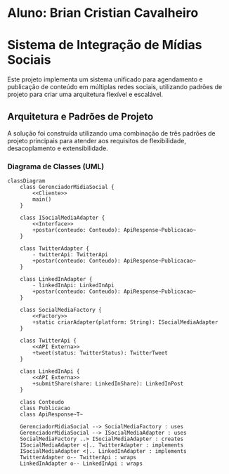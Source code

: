 
# Aluno: Brian Cristian Cavalheiro 

# Sistema de Integração de Mídias Sociais

Este projeto implementa um sistema unificado para agendamento e publicação de conteúdo em múltiplas redes sociais, utilizando padrões de projeto para criar uma arquitetura flexível e escalável.

## Arquitetura e Padrões de Projeto

A solução foi construída utilizando uma combinação de três padrões de projeto principais para atender aos requisitos de flexibilidade, desacoplamento e extensibilidade.


### Diagrama de Classes (UML)

```mermaid
classDiagram
    class GerenciadorMidiaSocial {
        <<Cliente>>
        main()
    }

    class ISocialMediaAdapter {
        <<Interface>>
        +postar(conteudo: Conteudo): ApiResponse~Publicacao~
    }

    class TwitterAdapter {
        - twitterApi: TwitterApi
        +postar(conteudo: Conteudo): ApiResponse~Publicacao~
    }

    class LinkedInAdapter {
        - linkedInApi: LinkedInApi
        +postar(conteudo: Conteudo): ApiResponse~Publicacao~
    }

    class SocialMediaFactory {
        <<Factory>>
        +static criarAdapter(platform: String): ISocialMediaAdapter
    }

    class TwitterApi {
        <<API Externa>>
        +tweet(status: TwitterStatus): TwitterTweet
    }

    class LinkedInApi {
        <<API Externa>>
        +submitShare(share: LinkedInShare): LinkedInPost
    }

    class Conteudo
    class Publicacao
    class ApiResponse~T~

    GerenciadorMidiaSocial --> SocialMediaFactory : uses
    GerenciadorMidiaSocial --> ISocialMediaAdapter : uses
    SocialMediaFactory ..> ISocialMediaAdapter : creates
    ISocialMediaAdapter <|.. TwitterAdapter : implements
    ISocialMediaAdapter <|.. LinkedInAdapter : implements
    TwitterAdapter o-- TwitterApi : wraps
    LinkedInAdapter o-- LinkedInApi : wraps
```